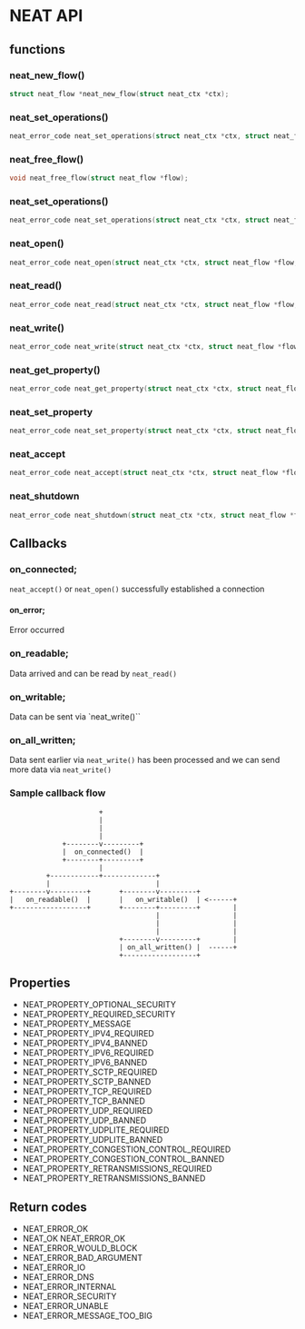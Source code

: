 # NEAT API

## functions

### neat_new_flow()
```c
struct neat_flow *neat_new_flow(struct neat_ctx *ctx);
```

### neat_set_operations()
```c
neat_error_code neat_set_operations(struct neat_ctx *ctx, struct neat_flow *flow, struct neat_flow_operations *ops);
```

### neat_free_flow()
```c
void neat_free_flow(struct neat_flow *flow);
```

### neat_set_operations()
```c
neat_error_code neat_set_operations(struct neat_ctx *ctx, struct neat_flow *flow, struct neat_flow_operations *ops);
```

### neat_open()
```c
neat_error_code neat_open(struct neat_ctx *ctx, struct neat_flow *flow, const char *name, const char *port);
```

### neat_read()
```c
neat_error_code neat_read(struct neat_ctx *ctx, struct neat_flow *flow, unsigned char *buffer, uint32_t amt, uint32_t *actualAmt);
```

### neat_write()
```c
neat_error_code neat_write(struct neat_ctx *ctx, struct neat_flow *flow, const unsigned char *buffer, uint32_t amt);
```

### neat_get_property()
```c
neat_error_code neat_get_property(struct neat_ctx *ctx, struct neat_flow *flow, uint64_t *outMask);
```

### neat_set_property
```c
neat_error_code neat_set_property(struct neat_ctx *ctx, struct neat_flow *flow, uint64_t inMask);
```

### neat_accept
```c
neat_error_code neat_accept(struct neat_ctx *ctx, struct neat_flow *flow, const char *name, const char *port);
```

### neat_shutdown
```c
neat_error_code neat_shutdown(struct neat_ctx *ctx, struct neat_flow *flow);
```

## Callbacks

### on_connected;
`neat_accept()` or `neat_open()` successfully established a connection

#### on_error;
Error occurred

### on_readable;
Data arrived and can be read by `neat_read()`

### on_writable;
Data can be sent via `neat_write()``

### on_all_written;
Data sent earlier via `neat_write()` has been processed and we can send more data via `neat_write()`

### Sample callback flow
```
                      +
                      |
                      |
                      |
             +--------v---------+
             |  on_connected()  |
             +--------+---------+
                      |
         +------------+-------------+
         |                          |
+--------v---------+       +--------v---------+
|   on_readable()  |       |   on_writable()  | <------+
+------------------+       +--------+---------+        |
                                    |                  |
                                    |                  |
                                    |                  |
                           +--------v---------+        |
                           | on_all_written() |  ------+
                           +------------------+
```


## Properties
* NEAT_PROPERTY_OPTIONAL_SECURITY
* NEAT_PROPERTY_REQUIRED_SECURITY
* NEAT_PROPERTY_MESSAGE
* NEAT_PROPERTY_IPV4_REQUIRED          
* NEAT_PROPERTY_IPV4_BANNED               
* NEAT_PROPERTY_IPV6_REQUIRED               
* NEAT_PROPERTY_IPV6_BANNED                
* NEAT_PROPERTY_SCTP_REQUIRED               
* NEAT_PROPERTY_SCTP_BANNED                
* NEAT_PROPERTY_TCP_REQUIRED                
* NEAT_PROPERTY_TCP_BANNED               
* NEAT_PROPERTY_UDP_REQUIRED      
* NEAT_PROPERTY_UDP_BANNED          
* NEAT_PROPERTY_UDPLITE_REQUIRED         
* NEAT_PROPERTY_UDPLITE_BANNED         
* NEAT_PROPERTY_CONGESTION_CONTROL_REQUIRED
* NEAT_PROPERTY_CONGESTION_CONTROL_BANNED
* NEAT_PROPERTY_RETRANSMISSIONS_REQUIRED
* NEAT_PROPERTY_RETRANSMISSIONS_BANNED

## Return codes

* NEAT_ERROR_OK
* NEAT_OK NEAT_ERROR_OK
* NEAT_ERROR_WOULD_BLOCK
* NEAT_ERROR_BAD_ARGUMENT
* NEAT_ERROR_IO
* NEAT_ERROR_DNS
* NEAT_ERROR_INTERNAL
* NEAT_ERROR_SECURITY
* NEAT_ERROR_UNABLE
* NEAT_ERROR_MESSAGE_TOO_BIG
